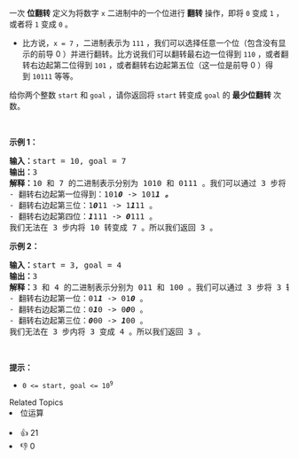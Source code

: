 <p>一次 <strong>位翻转</strong>&nbsp;定义为将数字&nbsp;<code>x</code>&nbsp;二进制中的一个位进行 <strong>翻转</strong>&nbsp;操作，即将&nbsp;<code>0</code>&nbsp;变成&nbsp;<code>1</code>&nbsp;，或者将&nbsp;<code>1</code>&nbsp;变成&nbsp;<code>0</code>&nbsp;。</p>

<ul> 
 <li>比方说，<code>x = 7</code>&nbsp;，二进制表示为&nbsp;<code>111</code>&nbsp;，我们可以选择任意一个位（包含没有显示的前导 0 ）并进行翻转。比方说我们可以翻转最右边一位得到&nbsp;<code>110</code>&nbsp;，或者翻转右边起第二位得到&nbsp;<code>101</code>&nbsp;，或者翻转右边起第五位（这一位是前导 0 ）得到&nbsp;<code>10111</code>&nbsp;等等。</li> 
</ul>

<p>给你两个整数&nbsp;<code>start</code> 和&nbsp;<code>goal</code>&nbsp;，请你返回将&nbsp;<code>start</code>&nbsp;转变成&nbsp;<code>goal</code>&nbsp;的&nbsp;<strong>最少位翻转</strong>&nbsp;次数。</p>

<p>&nbsp;</p>

<p><strong>示例 1：</strong></p>

<pre>
<b>输入：</b>start = 10, goal = 7
<b>输出：</b>3
<b>解释：</b>10 和 7 的二进制表示分别为 1010 和 0111 。我们可以通过 3 步将 10 转变成 7 ：
- 翻转右边起第一位得到：101<strong><em>0</em></strong> -&gt; 101<strong><em>1 。</em></strong>
- 翻转右边起第三位：1<strong><em>0</em></strong>11 -&gt; 1<strong><em>1</em></strong>11 。
- 翻转右边起第四位：<strong><em>1</em></strong>111 -&gt; <strong><em>0</em></strong>111 。
我们无法在 3 步内将 10 转变成 7 。所以我们返回 3 。</pre>

<p><strong>示例 2：</strong></p>

<pre>
<b>输入：</b>start = 3, goal = 4
<b>输出：</b>3
<b>解释：</b>3 和 4 的二进制表示分别为 011 和 100 。我们可以通过 3 步将 3 转变成 4 ：
- 翻转右边起第一位：01<strong><em>1</em></strong> -&gt; 01<em><strong>0 </strong></em>。
- 翻转右边起第二位：0<strong><em>1</em></strong>0 -&gt; 0<strong><em>0</em></strong>0 。
- 翻转右边起第三位：<strong><em>0</em></strong>00 -&gt; <strong><em>1</em></strong>00 。
我们无法在 3 步内将 3 变成 4 。所以我们返回 3 。
</pre>

<p>&nbsp;</p>

<p><strong>提示：</strong></p>

<ul> 
 <li><code>0 &lt;= start, goal &lt;= 10<sup>9</sup></code></li> 
</ul>

<div><div>Related Topics</div><div><li>位运算</li></div></div><br><div><li>👍 21</li><li>👎 0</li></div>